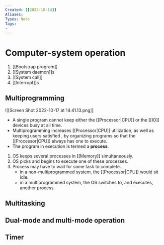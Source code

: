 ```yaml
---
Created: [[2022-10-14]]
Aliases: 
Types: Note
Tags: 
- 
---
```

# Computer-system operation
1. [[Bootstrap program]]
2. [[System daemon]]s
3. [[System call]]
4. [[Interrupt]]s

## Multiprogramming
![[Screen Shot 2022-10-17 at 14.41.13.png]]
- A single program cannot keep either the [[Processor|CPU]] or the [[IO]] devices busy at all time. 
- Multiprogramming increases [[Processor|CPU]] utilization, as well as keeping users satisfied , by organizing programs so that the [[Processor|CPU]] always has one to execute. 
- The program in execution is termed a **process**. 

1. OS keeps several processes in [[Memory]] simultaneously. 
2. OS picks and begins to execute one of these processes. 
3. Process may have to wait for some task to complete. 
	- in a non-multiprogrammed system, the [[Processor|CPU]] would sit idle. 
	- in a multiprogrammed system, the OS switches to, and executes, another process
## Multitasking

## Dual-mode and multi-mode operation

## Timer
